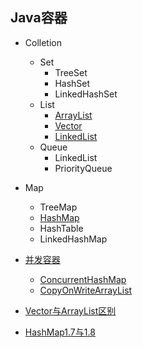 ## Java容器

- Colletion
    - Set
        - TreeSet
        - HashSet
        - LinkedHashSet
    - List
        - [ArrayList](https://github.com/Cynaith/Java-Daily-Interview/blob/master/Java%E5%AE%B9%E5%99%A8/List.md)
        - [Vector](https://github.com/Cynaith/Java-Daily-Interview/blob/master/Java%E5%AE%B9%E5%99%A8/List.md)
        - [LinkedList](https://github.com/Cynaith/Java-Daily-Interview/blob/master/Java%E5%AE%B9%E5%99%A8/List.md)
    - Queue
        - LinkedList
        - PriorityQueue
- Map
    - TreeMap
    - [HashMap](https://github.com/Cynaith/Java-Daily-Interview/blob/master/Java%E5%AE%B9%E5%99%A8/Map.md)
    - HashTable
    - LinkedHashMap

- [并发容器](Java并发编程实战)
    - [ConcurrentHashMap](https://github.com/Cynaith/Java-Daily-Interview/blob/master/Java%E5%AE%B9%E5%99%A8/ConcurrentHashMap.md)
    - [CopyOnWriteArrayList](https://github.com/Cynaith/Java-Daily-Interview/blob/master/Java%E5%AE%B9%E5%99%A8/CopyOnWriteArrayList.md)
    
- [Vector与ArrayList区别](https://github.com/Cynaith/Java-Daily-Interview/blob/master/Java%E5%AE%B9%E5%99%A8/List.md)
- [HashMap1.7与1.8](https://github.com/Cynaith/Java-Daily-Interview/blob/master/Java%E5%AE%B9%E5%99%A8/HashMap1.7%E4%B8%8E1.8.md)     